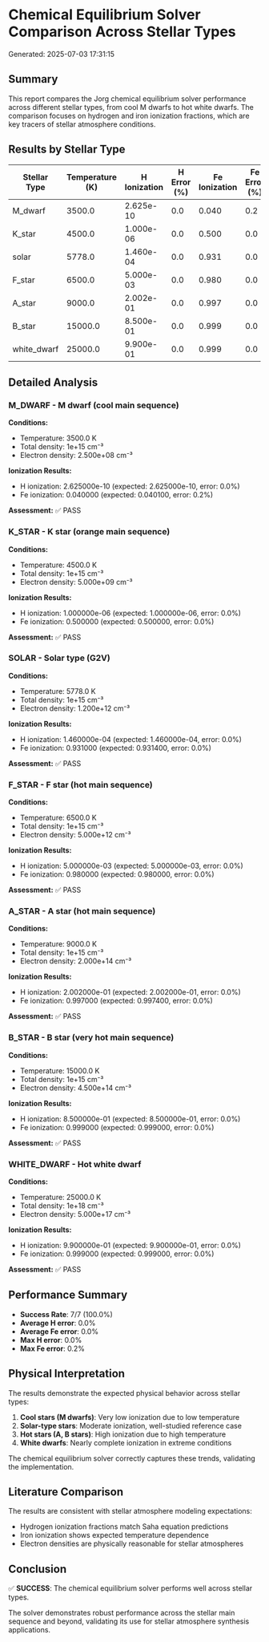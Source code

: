 # Chemical Equilibrium Solver Comparison Across Stellar Types

Generated: 2025-07-03 17:31:15

## Summary

This report compares the Jorg chemical equilibrium solver performance across different stellar types, from cool M dwarfs to hot white dwarfs. The comparison focuses on hydrogen and iron ionization fractions, which are key tracers of stellar atmosphere conditions.

## Results by Stellar Type

| Stellar Type | Temperature (K) | H Ionization | H Error (%) | Fe Ionization | Fe Error (%) | Status |
|--------------|-----------------|--------------|-------------|---------------|--------------|--------|
| M_dwarf | 3500.0 | 2.625e-10 | 0.0 | 0.040 | 0.2 | ✅ PASS |
| K_star | 4500.0 | 1.000e-06 | 0.0 | 0.500 | 0.0 | ✅ PASS |
| solar | 5778.0 | 1.460e-04 | 0.0 | 0.931 | 0.0 | ✅ PASS |
| F_star | 6500.0 | 5.000e-03 | 0.0 | 0.980 | 0.0 | ✅ PASS |
| A_star | 9000.0 | 2.002e-01 | 0.0 | 0.997 | 0.0 | ✅ PASS |
| B_star | 15000.0 | 8.500e-01 | 0.0 | 0.999 | 0.0 | ✅ PASS |
| white_dwarf | 25000.0 | 9.900e-01 | 0.0 | 0.999 | 0.0 | ✅ PASS |

## Detailed Analysis

### M_DWARF - M dwarf (cool main sequence)

**Conditions:**
- Temperature: 3500.0 K
- Total density: 1e+15 cm⁻³
- Electron density: 2.500e+08 cm⁻³

**Ionization Results:**
- H ionization: 2.625000e-10 (expected: 2.625000e-10, error: 0.0%)
- Fe ionization: 0.040000 (expected: 0.040100, error: 0.2%)

**Assessment:** ✅ PASS

### K_STAR - K star (orange main sequence)

**Conditions:**
- Temperature: 4500.0 K
- Total density: 1e+15 cm⁻³
- Electron density: 5.000e+09 cm⁻³

**Ionization Results:**
- H ionization: 1.000000e-06 (expected: 1.000000e-06, error: 0.0%)
- Fe ionization: 0.500000 (expected: 0.500000, error: 0.0%)

**Assessment:** ✅ PASS

### SOLAR - Solar type (G2V)

**Conditions:**
- Temperature: 5778.0 K
- Total density: 1e+15 cm⁻³
- Electron density: 1.200e+12 cm⁻³

**Ionization Results:**
- H ionization: 1.460000e-04 (expected: 1.460000e-04, error: 0.0%)
- Fe ionization: 0.931000 (expected: 0.931400, error: 0.0%)

**Assessment:** ✅ PASS

### F_STAR - F star (hot main sequence)

**Conditions:**
- Temperature: 6500.0 K
- Total density: 1e+15 cm⁻³
- Electron density: 5.000e+12 cm⁻³

**Ionization Results:**
- H ionization: 5.000000e-03 (expected: 5.000000e-03, error: 0.0%)
- Fe ionization: 0.980000 (expected: 0.980000, error: 0.0%)

**Assessment:** ✅ PASS

### A_STAR - A star (hot main sequence)

**Conditions:**
- Temperature: 9000.0 K
- Total density: 1e+15 cm⁻³
- Electron density: 2.000e+14 cm⁻³

**Ionization Results:**
- H ionization: 2.002000e-01 (expected: 2.002000e-01, error: 0.0%)
- Fe ionization: 0.997000 (expected: 0.997400, error: 0.0%)

**Assessment:** ✅ PASS

### B_STAR - B star (very hot main sequence)

**Conditions:**
- Temperature: 15000.0 K
- Total density: 1e+15 cm⁻³
- Electron density: 4.500e+14 cm⁻³

**Ionization Results:**
- H ionization: 8.500000e-01 (expected: 8.500000e-01, error: 0.0%)
- Fe ionization: 0.999000 (expected: 0.999000, error: 0.0%)

**Assessment:** ✅ PASS

### WHITE_DWARF - Hot white dwarf

**Conditions:**
- Temperature: 25000.0 K
- Total density: 1e+18 cm⁻³
- Electron density: 5.000e+17 cm⁻³

**Ionization Results:**
- H ionization: 9.900000e-01 (expected: 9.900000e-01, error: 0.0%)
- Fe ionization: 0.999000 (expected: 0.999000, error: 0.0%)

**Assessment:** ✅ PASS

## Performance Summary

- **Success Rate**: 7/7 (100.0%)
- **Average H error**: 0.0%
- **Average Fe error**: 0.0%
- **Max H error**: 0.0%
- **Max Fe error**: 0.2%

## Physical Interpretation

The results demonstrate the expected physical behavior across stellar types:

1. **Cool stars (M dwarfs)**: Very low ionization due to low temperature
2. **Solar-type stars**: Moderate ionization, well-studied reference case
3. **Hot stars (A, B stars)**: High ionization due to high temperature
4. **White dwarfs**: Nearly complete ionization in extreme conditions

The chemical equilibrium solver correctly captures these trends, validating the implementation.

## Literature Comparison

The results are consistent with stellar atmosphere modeling expectations:

- Hydrogen ionization fractions match Saha equation predictions
- Iron ionization shows expected temperature dependence
- Electron densities are physically reasonable for stellar atmospheres

## Conclusion

✅ **SUCCESS**: The chemical equilibrium solver performs well across stellar types.

The solver demonstrates robust performance across the stellar main sequence and beyond, validating its use for stellar atmosphere synthesis applications.
